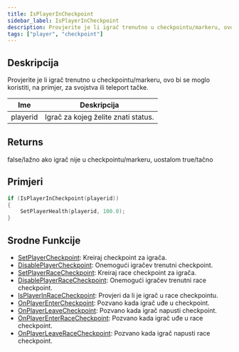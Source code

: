 ```yaml
---
title: IsPlayerInCheckpoint
sidebar_label: IsPlayerInCheckpoint
description: Provjerite je li igrač trenutno u checkpointu/markeru, ovo bi se moglo koristiti, na primjer, za svojstva ili teleport tačke.
tags: ["player", "checkpoint"]
---
```


## Deskripcija

Provjerite je li igrač trenutno u checkpointu/markeru, ovo bi se moglo koristiti, na primjer, za svojstva ili teleport tačke.

| Ime      | Deskripcija                         |
| -------- | ----------------------------------- |
| playerid | Igrač za kojeg želite znati status. |

## Returns

false/lažno ako igrač nije u checkpointu/markeru, uostalom true/tačno

## Primjeri

```c
if (IsPlayerInCheckpoint(playerid))
{
    SetPlayerHealth(playerid, 100.0);
}
```

## Srodne Funkcije

- [SetPlayerCheckpoint](SetPlayerCheckpoint): Kreiraj checkpoint za igrača.
- [DisablePlayerCheckpoint](DisablePlayerCheckpoint): Onemogući igračev trenutni checkpoint.
- [SetPlayerRaceCheckpoint](SetPlayerRaceCheckpoint): Kreiraj race checkpoint za igrača.
- [DisablePlayerRaceCheckpoint](DisablePlayerRaceCheckpoint): Onemogući igračev trenutni race checkpoint.
- [IsPlayerInRaceCheckpoint](IsPlayerInRaceCheckpoint): Provjeri da li je igrač u race checkpointu.
- [OnPlayerEnterCheckpoint](../callbacks/OnPlayerEnterCheckpoint): Pozvano kada igrač uđe u checkpoint.
- [OnPlayerLeaveCheckpoint](../callbacks/OnPlayerLeaveCheckpoint): Pozvano kada igrač napusti checkpoint.
- [OnPlayerEnterRaceCheckpoint](../callbacks/OnPlayerEnterRaceCheckpoint): Pozvano kada igrač uđe u race checkpoint.
- [OnPlayerLeaveRaceCheckpoint](../callbacks/OnPlayerLeaveRaceCheckpoint): Pozvano kada igrač napusti race checkpoint.
